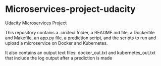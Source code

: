# Microservices-project-udacity
Udacity Microservices Project


This repository contains a .circleci folder, a README.md file, a Dockerfile and Makefile, an app.py file, a prediction script, and the scripts to run and upload a microservice on Docker and Kubernetes.

It also contains an output text files: docker_out.txt and kubernetes_out.txt that include the log output after a prediction is made
